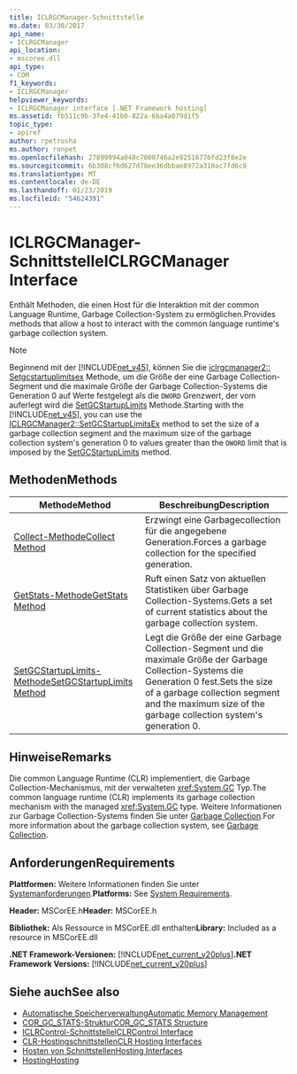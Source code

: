 ```yaml
---
title: ICLRGCManager-Schnittstelle
ms.date: 03/30/2017
api_name:
- ICLRGCManager
api_location:
- mscoree.dll
api_type:
- COM
f1_keywords:
- ICLRGCManager
helpviewer_keywords:
- ICLRGCManager interface [.NET Framework hosting]
ms.assetid: fb511c9b-3fe4-41b0-822a-6ba4a079d1f5
topic_type:
- apiref
author: rpetrusha
ms.author: ronpet
ms.openlocfilehash: 27899994a048c7000746a2e92516776fd23f8e2e
ms.sourcegitcommit: 6b308cf6d627d78ee36dbbae8972a310ac7fd6c8
ms.translationtype: MT
ms.contentlocale: de-DE
ms.lasthandoff: 01/23/2019
ms.locfileid: "54624391"
---
```

# <a name="iclrgcmanager-interface"></a><span data-ttu-id="0cdb0-102">ICLRGCManager-Schnittstelle</span><span class="sxs-lookup"><span data-stu-id="0cdb0-102">ICLRGCManager Interface</span></span>
<span data-ttu-id="0cdb0-103">Enthält Methoden, die einen Host für die Interaktion mit der common Language Runtime, Garbage Collection-System zu ermöglichen.</span><span class="sxs-lookup"><span data-stu-id="0cdb0-103">Provides methods that allow a host to interact with the common language runtime's garbage collection system.</span></span>  
  
> [!NOTE]
>  <span data-ttu-id="0cdb0-104">Beginnend mit der [!INCLUDE[net_v45](../../../../includes/net-v45-md.md)], können Sie die [iclrgcmanager2:: Setgcstartuplimitsex](../../../../docs/framework/unmanaged-api/hosting/iclrgcmanager2-setgcstartuplimitsex-method.md) Methode, um die Größe der eine Garbage Collection-Segment und die maximale Größe der Garbage Collection-Systems die Generation 0 auf Werte festgelegt als die `DWORD` Grenzwert, der vom auferlegt wird die [SetGCStartupLimits](../../../../docs/framework/unmanaged-api/hosting/iclrgcmanager-setgcstartuplimits-method.md) Methode.</span><span class="sxs-lookup"><span data-stu-id="0cdb0-104">Starting with the [!INCLUDE[net_v45](../../../../includes/net-v45-md.md)], you can use the [ICLRGCManager2::SetGCStartupLimitsEx](../../../../docs/framework/unmanaged-api/hosting/iclrgcmanager2-setgcstartuplimitsex-method.md) method to set the size of a garbage collection segment and the maximum size of the garbage collection system's generation 0 to values greater than the `DWORD` limit that is imposed by the [SetGCStartupLimits](../../../../docs/framework/unmanaged-api/hosting/iclrgcmanager-setgcstartuplimits-method.md) method.</span></span>  
  
## <a name="methods"></a><span data-ttu-id="0cdb0-105">Methoden</span><span class="sxs-lookup"><span data-stu-id="0cdb0-105">Methods</span></span>  
  
|<span data-ttu-id="0cdb0-106">Methode</span><span class="sxs-lookup"><span data-stu-id="0cdb0-106">Method</span></span>|<span data-ttu-id="0cdb0-107">Beschreibung</span><span class="sxs-lookup"><span data-stu-id="0cdb0-107">Description</span></span>|  
|------------|-----------------|  
|[<span data-ttu-id="0cdb0-108">Collect-Methode</span><span class="sxs-lookup"><span data-stu-id="0cdb0-108">Collect Method</span></span>](../../../../docs/framework/unmanaged-api/hosting/iclrgcmanager-collect-method.md)|<span data-ttu-id="0cdb0-109">Erzwingt eine Garbagecollection für die angegebene Generation.</span><span class="sxs-lookup"><span data-stu-id="0cdb0-109">Forces a garbage collection for the specified generation.</span></span>|  
|[<span data-ttu-id="0cdb0-110">GetStats-Methode</span><span class="sxs-lookup"><span data-stu-id="0cdb0-110">GetStats Method</span></span>](../../../../docs/framework/unmanaged-api/hosting/iclrgcmanager-getstats-method.md)|<span data-ttu-id="0cdb0-111">Ruft einen Satz von aktuellen Statistiken über Garbage Collection-Systems.</span><span class="sxs-lookup"><span data-stu-id="0cdb0-111">Gets a set of current statistics about the garbage collection system.</span></span>|  
|[<span data-ttu-id="0cdb0-112">SetGCStartupLimits-Methode</span><span class="sxs-lookup"><span data-stu-id="0cdb0-112">SetGCStartupLimits Method</span></span>](../../../../docs/framework/unmanaged-api/hosting/iclrgcmanager-setgcstartuplimits-method.md)|<span data-ttu-id="0cdb0-113">Legt die Größe der eine Garbage Collection-Segment und die maximale Größe der Garbage Collection-Systems die Generation 0 fest.</span><span class="sxs-lookup"><span data-stu-id="0cdb0-113">Sets the size of a garbage collection segment and the maximum size of the garbage collection system's generation 0.</span></span>|  
  
## <a name="remarks"></a><span data-ttu-id="0cdb0-114">Hinweise</span><span class="sxs-lookup"><span data-stu-id="0cdb0-114">Remarks</span></span>  
 <span data-ttu-id="0cdb0-115">Die common Language Runtime (CLR) implementiert, die Garbage Collection-Mechanismus, mit der verwalteten <xref:System.GC> Typ.</span><span class="sxs-lookup"><span data-stu-id="0cdb0-115">The common language runtime (CLR) implements its garbage collection mechanism with the managed <xref:System.GC> type.</span></span> <span data-ttu-id="0cdb0-116">Weitere Informationen zur Garbage Collection-Systems finden Sie unter [Garbage Collection](../../../../docs/standard/garbage-collection/index.md).</span><span class="sxs-lookup"><span data-stu-id="0cdb0-116">For more information about the garbage collection system, see [Garbage Collection](../../../../docs/standard/garbage-collection/index.md).</span></span>  
  
## <a name="requirements"></a><span data-ttu-id="0cdb0-117">Anforderungen</span><span class="sxs-lookup"><span data-stu-id="0cdb0-117">Requirements</span></span>  
 <span data-ttu-id="0cdb0-118">**Plattformen:** Weitere Informationen finden Sie unter [Systemanforderungen](../../../../docs/framework/get-started/system-requirements.md).</span><span class="sxs-lookup"><span data-stu-id="0cdb0-118">**Platforms:** See [System Requirements](../../../../docs/framework/get-started/system-requirements.md).</span></span>  
  
 <span data-ttu-id="0cdb0-119">**Header:** MSCorEE.h</span><span class="sxs-lookup"><span data-stu-id="0cdb0-119">**Header:** MSCorEE.h</span></span>  
  
 <span data-ttu-id="0cdb0-120">**Bibliothek:** Als Ressource in MSCorEE.dll enthalten</span><span class="sxs-lookup"><span data-stu-id="0cdb0-120">**Library:** Included as a resource in MSCorEE.dll</span></span>  
  
 <span data-ttu-id="0cdb0-121">**.NET Framework-Versionen:** [!INCLUDE[net_current_v20plus](../../../../includes/net-current-v20plus-md.md)]</span><span class="sxs-lookup"><span data-stu-id="0cdb0-121">**.NET Framework Versions:** [!INCLUDE[net_current_v20plus](../../../../includes/net-current-v20plus-md.md)]</span></span>  
  
## <a name="see-also"></a><span data-ttu-id="0cdb0-122">Siehe auch</span><span class="sxs-lookup"><span data-stu-id="0cdb0-122">See also</span></span>
- [<span data-ttu-id="0cdb0-123">Automatische Speicherverwaltung</span><span class="sxs-lookup"><span data-stu-id="0cdb0-123">Automatic Memory Management</span></span>](../../../../docs/standard/automatic-memory-management.md)
- [<span data-ttu-id="0cdb0-124">COR_GC_STATS-Struktur</span><span class="sxs-lookup"><span data-stu-id="0cdb0-124">COR_GC_STATS Structure</span></span>](../../../../docs/framework/unmanaged-api/hosting/cor-gc-stats-structure.md)
- [<span data-ttu-id="0cdb0-125">ICLRControl-Schnittstelle</span><span class="sxs-lookup"><span data-stu-id="0cdb0-125">ICLRControl Interface</span></span>](../../../../docs/framework/unmanaged-api/hosting/iclrcontrol-interface.md)
- [<span data-ttu-id="0cdb0-126">CLR-Hostingschnittstellen</span><span class="sxs-lookup"><span data-stu-id="0cdb0-126">CLR Hosting Interfaces</span></span>](../../../../docs/framework/unmanaged-api/hosting/clr-hosting-interfaces.md)
- [<span data-ttu-id="0cdb0-127">Hosten von Schnittstellen</span><span class="sxs-lookup"><span data-stu-id="0cdb0-127">Hosting Interfaces</span></span>](../../../../docs/framework/unmanaged-api/hosting/hosting-interfaces.md)
- [<span data-ttu-id="0cdb0-128">Hosting</span><span class="sxs-lookup"><span data-stu-id="0cdb0-128">Hosting</span></span>](../../../../docs/framework/unmanaged-api/hosting/index.md)
